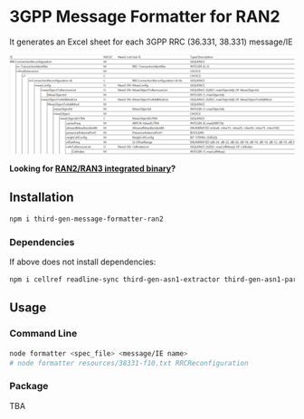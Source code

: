 # 3GPP Message Formatter for RAN2

It generates an Excel sheet for each 3GPP RRC (36.331, 38.331) message/IE

![](_assets/ex_RRCConnReconfig.png)

**Looking for [RAN2/RAN3 integrated binary][3gpp-message-formatter]?**

[3gpp-message-formatter]: https://github.com/gsongsong/3gpp-message-formatter

## Installation

```sh
npm i third-gen-message-formatter-ran2
```

### Dependencies

If above does not install dependencies:

```sh
npm i cellref readline-sync third-gen-asn1-extractor third-gen-asn1-parser @gsongsong/xlsx
```

## Usage

### Command Line

```sh
node formatter <spec_file> <message/IE name>
# node formatter resources/38331-f10.txt RRCReconfiguration
```

### Package

TBA
